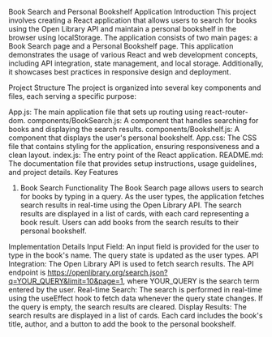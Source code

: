 Book Search and Personal Bookshelf Application
Introduction
This project involves creating a React application that allows users to search for books using the Open Library API and maintain a personal bookshelf in the browser using localStorage. The application consists of two main pages: a Book Search page and a Personal Bookshelf page. This application demonstrates the usage of various React and web development concepts, including API integration, state management, and local storage. Additionally, it showcases best practices in responsive design and deployment.

Project Structure
The project is organized into several key components and files, each serving a specific purpose:

App.js: The main application file that sets up routing using react-router-dom.
components/BookSearch.js: A component that handles searching for books and displaying the search results.
components/Bookshelf.js: A component that displays the user's personal bookshelf.
App.css: The CSS file that contains styling for the application, ensuring responsiveness and a clean layout.
index.js: The entry point of the React application.
README.md: The documentation file that provides setup instructions, usage guidelines, and project details.
Key Features
1. Book Search Functionality
The Book Search page allows users to search for books by typing in a query. As the user types, the application fetches search results in real-time using the Open Library API. The search results are displayed in a list of cards, with each card representing a book result. Users can add books from the search results to their personal bookshelf.

Implementation Details
Input Field: An input field is provided for the user to type in the book's name. The query state is updated as the user types.
API Integration: The Open Library API is used to fetch search results. The API endpoint is https://openlibrary.org/search.json?q=YOUR_QUERY&limit=10&page=1, where YOUR_QUERY is the search term entered by the user.
Real-time Search: The search is performed in real-time using the useEffect hook to fetch data whenever the query state changes. If the query is empty, the search results are cleared.
Display Results: The search results are displayed in a list of cards. Each card includes the book's title, author, and a button to add the book to the personal bookshelf.

